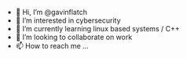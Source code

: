 - 👋 Hi, I’m @gavinflatch
- 👀 I’m interested in cybersecurity
- 🌱 I’m currently learning linux based systems / C++
- 💞️ I’m looking to collaborate on work
- 📫 How to reach me ...
